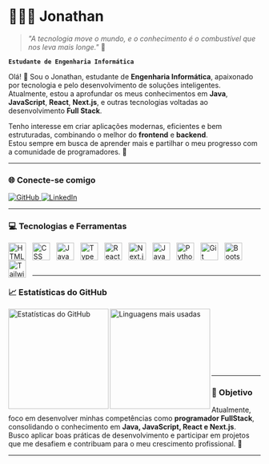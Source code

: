 # 👨🏻‍💻 Jonathan  

> _"A tecnologia move o mundo, e o conhecimento é o combustível que nos leva mais longe."_ 🚀
> 
**`Estudante de Engenharia Informática`**

Olá! 👋 Sou o Jonathan, estudante de **Engenharia Informática**, apaixonado por tecnologia e pelo desenvolvimento de soluções inteligentes.  
Atualmente, estou a aprofundar os meus conhecimentos em **Java**, **JavaScript**, **React**, **Next.js**, e outras tecnologias voltadas ao desenvolvimento **Full Stack**.  

Tenho interesse em criar aplicações modernas, eficientes e bem estruturadas, combinando o melhor do **frontend** e **backend**.  
Estou sempre em busca de aprender mais e partilhar o meu progresso com a comunidade de programadores. 🚀  

---

### 🌐 Conecte-se comigo

<p align="left">
  <a href="https://github.com/Jonathan" target="_blank">
    <img 
      alt="GitHub" 
      title="Segue-me no GitHub" 
      src="https://custom-icon-badges.demolab.com/badge/-GitHub-000?style=for-the-badge&logo=github&logoColor=white"
    />
  </a>
  <a href="https://www.linkedin.com/" target="_blank">
    <img 
      alt="LinkedIn" 
      title="Conecta-te comigo no LinkedIn" 
      src="https://custom-icon-badges.demolab.com/badge/-LinkedIn-0077B5?style=for-the-badge&logo=linkedin&logoColor=white"
    />
  </a>
</p>

---

### 💻 Tecnologias e Ferramentas

<img align="left" alt="HTML" title="HTML" width="35px" style="padding-right:10px;" src="https://cdn.jsdelivr.net/gh/devicons/devicon@latest/icons/html5/html5-original.svg"/>
<img align="left" alt="CSS" title="CSS" width="35px" style="padding-right:10px;" src="https://cdn.jsdelivr.net/gh/devicons/devicon@latest/icons/css3/css3-original.svg"/>
<img align="left" alt="JavaScript" title="JavaScript" width="35px" style="padding-right:10px;" src="https://cdn.jsdelivr.net/gh/devicons/devicon@latest/icons/javascript/javascript-original.svg"/>
<img align="left" alt="TypeScript" title="TypeScript" width="35px" style="padding-right:10px;" src="https://cdn.jsdelivr.net/gh/devicons/devicon@latest/icons/typescript/typescript-original.svg"/>
<img align="left" alt="React" title="React" width="35px" style="padding-right:10px;" src="https://cdn.jsdelivr.net/gh/devicons/devicon@latest/icons/react/react-original.svg"/>
<img align="left" alt="Next.js" title="Next.js" width="35px" style="padding-right:10px;" src="https://cdn.jsdelivr.net/gh/devicons/devicon@latest/icons/nextjs/nextjs-original.svg"/>
<img align="left" alt="Java" title="Java" width="35px" style="padding-right:10px;" src="https://cdn.jsdelivr.net/gh/devicons/devicon@latest/icons/java/java-original.svg"/>
<img align="left" alt="Python" title="Python" width="35px" style="padding-right:10px;" src="https://cdn.jsdelivr.net/gh/devicons/devicon@latest/icons/python/python-original.svg"/>
<img align="left" alt="Git" title="Git" width="35px" style="padding-right:10px;" src="https://cdn.jsdelivr.net/gh/devicons/devicon@latest/icons/git/git-original.svg"/>
<img align="left" alt="Bootstrap" title="Bootstrap" width="35px" style="padding-right:10px;" src="https://cdn.jsdelivr.net/gh/devicons/devicon@latest/icons/bootstrap/bootstrap-original.svg"/>
<img align="left" alt="TailwindCSS" title="TailwindCSS" width="35px" style="padding-right:10px;" src="https://cdn.jsdelivr.net/gh/devicons/devicon@latest/icons/tailwindcss/tailwindcss-original.svg"/>

<br/>
<br/>
<br/>

---

### 📈 Estatísticas do GitHub

<p>
  <img 
    align="left" 
    alt="Estatísticas do GitHub" 
    height="200" 
    src="https://github-readme-stats.vercel.app/api?username=Jonathan&show_icons=true&theme=tokyonight&include_all_commits=true&locale=pt-br" 
  />
  <img 
    align="left" 
    alt="Linguagens mais usadas" 
    height="200" 
    src="https://github-readme-stats.vercel.app/api/top-langs/?username=Jonathan&theme=tokyonight&layout=compact&custom_title=Tecnologias&langs_count=9" 
  />
</p>

<br/>
<br/>
<br/>
<br/>
<br/>
<br/>
<br/>

---

### 🎯 Objetivo

Atualmente, foco em desenvolver minhas competências como **programador FullStack**, consolidando o conhecimento em **Java, JavaScript, React e Next.js**.  
Busco aplicar boas práticas de desenvolvimento e participar em projetos que me desafiem e contribuam para o meu crescimento profissional. 💪  

---


